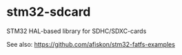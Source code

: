 # stm32-sdcard
STM32 HAL-based library for SDHC/SDXC-cards

See also: https://github.com/afiskon/stm32-fatfs-examples
